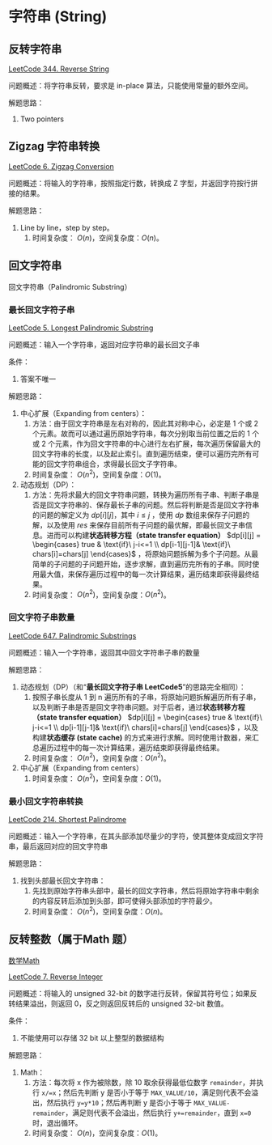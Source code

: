# 字符串 (String)


## 反转字符串

[LeetCode 344. Reverse String](https://leetcode.com/problems/reverse-string/)

问题概述：将字符串反转，要求是 in-place 算法，只能使用常量的额外空间。

解题思路：
1. Two pointers


## Zigzag 字符串转换

[LeetCode 6. Zigzag Conversion](https://leetcode.com/problems/zigzag-conversion/)

问题概述：将输入的字符串，按照指定行数，转换成 Z 字型，并返回字符按行拼接的结果。

解题思路：
1. Line by line，step by step。
	1. 时间复杂度： $O(n)$，空间复杂度：$O(n)$。 


## 回文字符串

回文字符串（Palindromic Substring）

### 最长回文字符子串

[LeetCode 5. Longest Palindromic Substring](https://leetcode.com/problems/longest-palindromic-substring/)

问题概述：输入一个字符串，返回对应字符串的最长回文子串

条件：
1. 答案不唯一

解题思路：
1. 中心扩展（Expanding from centers）：
	1. 方法：由于回文字符串是左右对称的，因此其对称中心，必定是 1 个或 2 个元素。故而可以通过遍历原始字符串，每次分别取当前位置之后的 1 个或 2 个元素，作为回文字符串的中心进行左右扩展，每次遍历保留最大的回文字符串的长度，以及起止索引。直到遍历结束，便可以遍历完所有可能的回文字符串组合，求得最长回文子字符串。
	2. 时间复杂度： $O(n^2)$，空间复杂度：$O(1)$。 
2. 动态规划（DP）：
	1. 方法：先将求最大的回文字符串问题，转换为遍历所有子串、判断子串是否是回文字符串的、保存最长子串的问题。然后将判断是否是回文字符串的问题的解定义为 $dp[i][j]$，其中 $i\leq j$ ，使用 $dp$ 数组来保存子问题的解，以及使用 $res$ 来保存目前所有子问题的最优解，即最长回文子串信息。进而可以构建**状态转移方程（state transfer equation）** $dp[i][j] = \begin{cases} true & \text{if}\ j-i<=1 \\ dp[i-1][j-1]& \text{if}\ chars[i]=chars[j] \end{cases}$ ，将原始问题拆解为多个子问题。从最简单的子问题的子问题开始，逐步求解，直到遍历完所有的子串。同时使用最大值，来保存遍历过程中的每一次计算结果，遍历结束即获得最终结果。
	2. 时间复杂度： $O(n^2)$，空间复杂度：$O(n^2)$。 


### 回文字符子串数量

[LeetCode 647. Palindromic Substrings](https://leetcode.com/problems/palindromic-substrings/)

问题概述：输入一个字符串，返回其中回文字符串子串的数量

解题思路：
1. 动态规划（DP）（和“**最长回文字符子串 LeetCode5**”的思路完全相同）：
	1. 按照子串长度从 1 到 n 遍历所有的子串，将原始问题拆解遍历所有子串，以及判断子串是否是回文字符串问题。对于后者，通过**状态转移方程（state transfer equation）** $dp[i][j] = \begin{cases} true & \text{if}\ j-i<=1 \\ dp[i-1][j-1]& \text{if}\ chars[i]=chars[j] \end{cases}$ ，以及构建**状态缓存 (state cache)** 的方式来进行求解。同时使用计数器，来汇总遍历过程中的每一次计算结果，遍历结束即获得最终结果。
	2. 时间复杂度： $O(n^2)$，空间复杂度：$O(n^2)$。 
2. 中心扩展（Expanding from centers）
	1. 时间复杂度： $O(n^2)$，空间复杂度：$O(1)$。 


### 最小回文字符串转换

[LeetCode 214. Shortest Palindrome](https://leetcode.com/problems/shortest-palindrome/)

问题概述：输入一个字符串，在其头部添加尽量少的字符，使其整体变成回文字符串，最后返回对应的回文字符串

解题思路：
1. 找到头部最长回文字符串：
	1. 先找到原始字符串头部中，最长的回文字符串，然后将原始字符串中剩余的内容反转后添加到头部，即可使得头部添加的字符最少。
	2. 时间复杂度： $O(n^2)$，空间复杂度：$O(n)$。 

## 反转整数（属于Math 题）

[数学Math](learning/subjects/Computer/Data-Structures-and-Algorithm/Algorithms/Elementary/数学Math.md)

[LeetCode 7. Reverse Integer](https://leetcode.com/problems/reverse-integer/)


问题概述：将输入的 unsigned 32-bit 的数字进行反转，保留其符号位；如果反转结果溢出，则返回 0，反之则返回反转后的 unsigned 32-bit 数值。

条件：
1. 不能使用可以存储 32 bit 以上整型的数据结构

解题思路：
1. Math：
	1. 方法：每次将 x 作为被除数，除 10 取余获得最低位数字 `remainder`，并执行 `x/=x`；然后先判断 y 是否小于等于 `MAX_VALUE/10`，满足则代表不会溢出，然后执行 `y=y*10`；然后再判断 y 是否小于等于 `MAX_VALUE-remainder`，满足则代表不会溢出，然后执行 `y+=remainder`，直到 `x=0` 时，退出循环。
	2. 时间复杂度： $O(n)$，空间复杂度：$O(1)$。 


